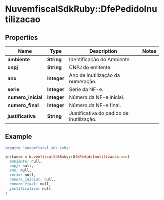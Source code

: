 # NuvemfiscalSdkRuby::DfePedidoInutilizacao

## Properties

| Name | Type | Description | Notes |
| ---- | ---- | ----------- | ----- |
| **ambiente** | **String** | Identificação do Ambiente. |  |
| **cnpj** | **String** | CNPJ do emitente. |  |
| **ano** | **Integer** | Ano de inutilização da numeração. |  |
| **serie** | **Integer** | Série da NF-e. |  |
| **numero_inicial** | **Integer** | Número da NF-e inicial. |  |
| **numero_final** | **Integer** | Número da NF-e final. |  |
| **justificativa** | **String** | Justificativa do pedido de inutilização. |  |

## Example

```ruby
require 'nuvemfiscal_sdk_ruby'

instance = NuvemfiscalSdkRuby::DfePedidoInutilizacao.new(
  ambiente: null,
  cnpj: null,
  ano: null,
  serie: null,
  numero_inicial: null,
  numero_final: null,
  justificativa: null
)
```

